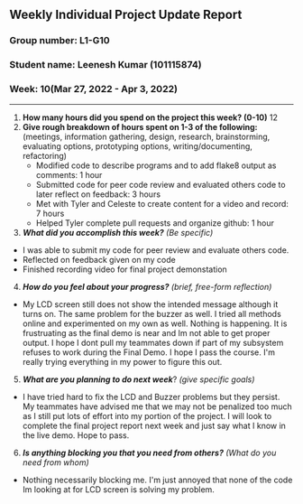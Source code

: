 ## Weekly Individual Project Update Report
### Group number: L1-G10
### Student name: Leenesh Kumar (101115874)
### Week: 10(Mar 27, 2022 - Apr 3, 2022)
___
1. **How many hours did you spend on the project this week? (0-10)**
    12
2. **Give rough breakdown of hours spent on 1-3 of the following:**
   (meetings, information gathering, design, research, brainstorming, evaluating options, prototyping options, writing/documenting, refactoring) 
   - Modified code to describe programs and to add flake8 output as comments: 1 hour
   - Submitted code for peer code review and evaluated others code to later reflect on feedback: 3 hours
   - Met with Tyler and Celeste to create content for a video and record: 7 hours 
   - Helped Tyler complete pull requests and organize github: 1 hour
3. ***What did you accomplish this week?*** _(Be specific)_
  - I was able to submit my code for peer review and evaluate others code.
  - Reflected on feedback given on my code
  - Finished recording video for final project demonstation
4. ***How do you feel about your progress?*** _(brief, free-form reflection)_
  - My LCD screen still does not show the intended message although it turns on. The same problem for the buzzer as well. I tried all methods online and experimented on my own as well. Nothing is happening. It is frustruating as the final demo is near and Im not able to get proper output. I hope I dont pull my teammates down if part of my subsystem refuses to work during the Final Demo. I hope I pass the course. I'm really trying everything in my power to figure this out.
5. ***What are you planning to do next week***? _(give specific goals)_
  - I have tried hard to fix the LCD and Buzzer problems but they persist. My teammates have advised me that we may not be penalized too much as I still put lots of effort into my portion of the project. I will look to complete the final project report next week and just say what I know in the live demo. Hope to pass.
6. ***Is anything blocking you that you need from others?*** _(What do you need from whom)_
  - Nothing necessarily blocking me. I'm just annoyed that none of the code Im looking at for LCD screen is solving my problem.
